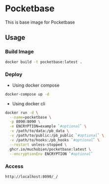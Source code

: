 # Pocketbase

This is base image for Pocketbase

## Usage

### Build Image

```bash
docker build -t pocketbase:latest .
```

### Deploy

- Using docker compose

```bash
docker-compose up -d
```

- Using docker cli

```bash
docker run -d \
  --name=pocketbase \
  -p 8090:8090 \
  -e ENCRYPTION=example `#optional` \
  -v /path/to/data:/pb_data \
  -v /path/to/public:/pb_public `#optional` \
  -v /path/to/hooks:/pb_hooks `#optional` \
  --restart unless-stopped \
  ghcr.io/muchobien/pocketbase:latest \
  --encryptionEnv ENCRYPTION `#optional`
```

### Access

```bash
http://localhost:8090/_/
```
